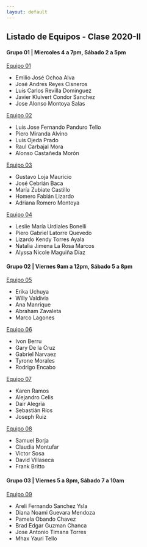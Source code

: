 ```yaml
---
layout: default
---
```

## Listado de Equipos - Clase 2020-II

#### Grupo 01 | Miercoles 4 a 7pm, Sábado 2 a 5pm

[Equipo 01]()
* Emilio José Ochoa Alva
* José Andres Reyes Cisneros
* Luis Carlos Revilla Dominguez
* Javier Kluivert Condor Sanchez
* Jose Alonso Montoya Salas

[Equipo 02]()
* Luis Jose Fernando Panduro Tello
* Piero Miranda Alvino
* Luis Ojeda Prado
* Raul Carbajal Mora
* Alonso Castañeda Morón

[Equipo 03]()
* Gustavo Loja Mauricio
* José Cebrián Baca
* María Zubiate Castillo
* Homero Fabián Lizardo
* Adriana Romero Montoya

[Equipo 04]()
* Leslie María Urdiales Bonelli
* Piero Gabriel Latorre Quevedo
* Lizardo Kendy Torres Ayala
* Natalia Jimena La Rosa Marcos
* Alyssa Nicole Maguiña Díaz


#### Grupo 02 | Viernes 9am a 12pm, Sábado 5 a 8pm

[Equipo 05]()
* Erika Uchuya
* Willy Valdivia 
* Ana Manrique
* Abraham Zavaleta
* Marco Lagones

[Equipo 06]()
* Ivon Berru
* Gary De la Cruz
* Gabriel Narvaez
* Tyrone Morales
* Rodrigo Encabo

[Equipo 07]()
* Karen Ramos 
* Alejandro Celis
* Dair Alegría
* Sebastián Ríos
* Joseph Ruiz

[Equipo 08]()
* Samuel Borja
* Claudia Montufar
* Victor Sosa
* David Villaseca
* Frank Britto


#### Grupo 03 | Viernes 5 a 8pm, Sábado 7 a 10am

[Equipo 09]()
* Areli Fernando Sanchez Ysla
* Diana Noami Guevara Mendoza
* Pamela Obando Chavez
* Brad Edgar Guzman Chanca 
* Jose Antonio Timana Torres
* Mhax Yauri Tello
